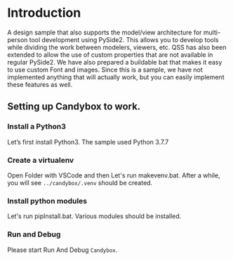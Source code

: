 # Introduction
A design sample that also supports the model/view architecture for multi-person tool development using PySide2.
This allows you to develop tools while dividing the work between modelers, viewers, etc.
QSS has also been extended to allow the use of custom properties that are not available in regular PySide2.
We have also prepared a buildable bat that makes it easy to use custom Font and images.
Since this is a sample, we have not implemented anything that will actually work, but you can easily implement these features as well.

## Setting up Candybox to work.
### Install a Python3
Let’s first install Python3.
The sample used Python 3.7.7

### Create a virtualenv
Open Folder with VSCode and then Let's run makevenv.bat. After a while, you will see `../candybox/.venv` should be created.

### Install python modules
Let's run pipInstall.bat. Various modules should be installed.


### Run and Debug
Please start Run And Debug `Candybox`.
